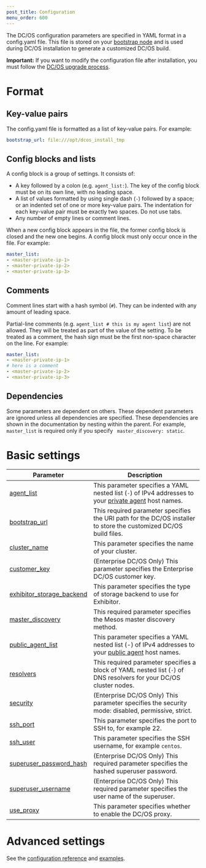 ```yaml
---
post_title: Configuration
menu_order: 600
---
```


The DC/OS configuration parameters are specified in YAML format in a config.yaml file. This file is stored on your [bootstrap node](/docs/1.10/installing/custom/system-requirements/#bootstrap-node) and is used during DC/OS installation to generate a customized DC/OS build.

**Important:** If you want to modify the configuration file after installation, you must follow the [DC/OS upgrade process](/docs/1.10/installing/upgrading/). 

# Format

## Key-value pairs
The config.yaml file is formatted as a list of key-value pairs. For example:

```yaml
bootstrap_url: file:///opt/dcos_install_tmp
```

## Config blocks and lists
A config block is a group of settings. It consists of:

- A key followed by a colon (e.g. `agent_list:`). The key of the config block must be on its own line, with no leading space.
- A list of values formatted by using single dash (`-`) followed by a space; or an indented set of one or more key-value pairs. The indentation for each key-value pair must be exactly two spaces. Do not use tabs.
- Any number of empty lines or comment lines.

When a new config block appears in the file, the former config block is closed and the new one begins. A config block must only occur once in the file. For example:

```yaml
master_list:
- <master-private-ip-1>
- <master-private-ip-2>
- <master-private-ip-3>
```

## Comments
Comment lines start with a hash symbol (`#`). They can be indented with any amount of leading space.

Partial-line comments (e.g. `agent_list # this is my agent list`) are not allowed. They will be treated as part of the value of the setting. To be treated as a comment, the hash sign must be the first non-space character on the line. For example:

```yaml
master_list:
- <master-private-ip-1>
# here is a comment
- <master-private-ip-2>
- <master-private-ip-3>
```

## Dependencies
Some parameters are dependent on others. These dependent parameters are ignored unless all dependencies are specified. These dependencies are shown in the documentation by nesting within the parent. For example, `master_list` is required only if you specify ` master_discovery: static`.

# Basic settings

| Parameter                              | Description                                                                                                                                               |
|----------------------------------------|-----------------------------------------------------------------------------------------------------------------------------------------------------------|
| [agent_list](/docs/1.10/installing/custom/configuration/configuration-parameters/#agent_list)      | This parameter specifies a YAML nested list (`-`) of IPv4 addresses to your [private agent](/docs/1.10/overview/concepts/#private-agent-node) host names.                  |
| [bootstrap_url](/docs/1.10/installing/custom/configuration/configuration-parameters/#bootstrap_url)                          | This required parameter specifies the URI path for the DC/OS installer to store the customized DC/OS build files.                                         |
| [cluster_name](/docs/1.10/installing/custom/configuration/configuration-parameters/#cluster_name)                           | This parameter specifies the name of your cluster.    |
| [customer_key](/docs/1.10/installing/custom/configuration/configuration-parameters/#customer_key)                  | (Enterprise DC/OS Only) This parameter specifies the Enterprise DC/OS customer key.   |
| [exhibitor_storage_backend](/docs/1.10/installing/custom/configuration/configuration-parameters/#exhibitor_storage_backend)         | This parameter specifies the type of storage backend to use for Exhibitor.          |
| [master_discovery](/docs/1.10/installing/custom/configuration/configuration-parameters/#master_discovery)                          | This required parameter specifies the Mesos master discovery method.         |
| [public_agent_list](/docs/1.10/installing/custom/configuration/configuration-parameters/#public_agent_list)       | This parameter specifies a YAML nested list (-) of IPv4 addresses to your [public agent](/docs/1.10/overview/concepts/#public-agent-node) host names.    |
| [resolvers](/docs/1.10/installing/custom/configuration/configuration-parameters/#resolvers)       | This required parameter specifies a block of YAML nested list (`-`) of DNS resolvers for your DC/OS cluster nodes.   |
| [security](/docs/1.10/installing/custom/configuration/configuration-parameters/#security)                           | (Enterprise DC/OS Only) This parameter specifies the security mode: disabled, permissive, strict.  |
| [ssh_port](/docs/1.10/installing/custom/configuration/configuration-parameters/#ssh_port)                           | This parameter specifies the port to SSH to, for example 22.          |
| [ssh_user](/docs/1.10/installing/custom/configuration/configuration-parameters/#ssh_user)                           | This parameter specifies the SSH username, for example `centos`.     |
| [superuser_password_hash](/docs/1.10/installing/custom/configuration/configuration-parameters/#superuser_password_hash)            | (Enterprise DC/OS Only) This required parameter specifies the hashed superuser password.      |
| [superuser_username](/docs/1.10/installing/custom/configuration/configuration-parameters/#superuser_username)               | (Enterprise DC/OS Only) This required parameter specifies the user name of the superuser.    |
| [use_proxy](/docs/1.10/installing/custom/configuration/configuration-parameters/#use_proxy)        | This parameter specifies whether to enable the DC/OS proxy.     |


# Advanced settings

See the [configuration reference](/docs/1.10/installing/custom/configuration/configuration-parameters/) and [examples](/docs/1.10/installing/custom/configuration/examples/).